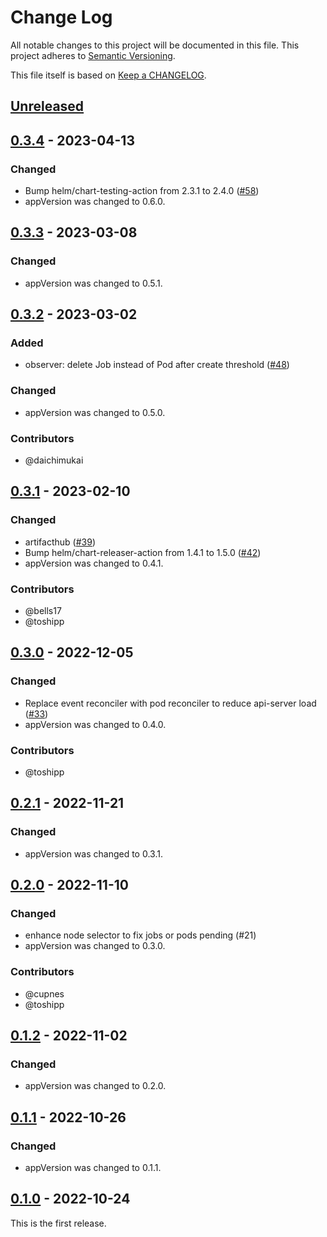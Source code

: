 # Change Log

All notable changes to this project will be documented in this file.
This project adheres to [Semantic Versioning](http://semver.org/).

This file itself is based on [Keep a CHANGELOG](https://keepachangelog.com/en/0.3.0/).

## [Unreleased]

## [0.3.4] - 2023-04-13

### Changed

- Bump helm/chart-testing-action from 2.3.1 to 2.4.0 ([#58](https://github.com/topolvm/pie/pull/58))
- appVersion was changed to 0.6.0.

## [0.3.3] - 2023-03-08

### Changed

- appVersion was changed to 0.5.1.

## [0.3.2] - 2023-03-02

### Added

- observer: delete Job instead of Pod after create threshold ([#48](https://github.com/topolvm/pie/pull/48))

### Changed

- appVersion was changed to 0.5.0.

### Contributors

- @daichimukai

## [0.3.1] - 2023-02-10

### Changed

- artifacthub ([#39](https://github.com/topolvm/pie/pull/39))
- Bump helm/chart-releaser-action from 1.4.1 to 1.5.0 ([#42](https://github.com/topolvm/pie/pull/42))
- appVersion was changed to 0.4.1.

### Contributors

- @bells17
- @toshipp

## [0.3.0] - 2022-12-05

### Changed

- Replace event reconciler with pod reconciler to reduce api-server load ([#33](https://github.com/topolvm/pie/pull/33))
- appVersion was changed to 0.4.0.

### Contributors

- @toshipp

## [0.2.1] - 2022-11-21

### Changed

- appVersion was changed to 0.3.1.

## [0.2.0] - 2022-11-10

### Changed

- enhance node selector to fix jobs or pods pending (#21)
- appVersion was changed to 0.3.0.

### Contributors

- @cupnes
- @toshipp

## [0.1.2] - 2022-11-02

### Changed

- appVersion was changed to 0.2.0.

## [0.1.1] - 2022-10-26

### Changed

- appVersion was changed to 0.1.1.

## [0.1.0] - 2022-10-24

This is the first release.

[Unreleased]: https://github.com/topolvm/pie/compare/pie-chart-v0.3.4...HEAD
[0.3.4]: https://github.com/topolvm/pie/compare/pie-chart-v0.3.3...pie-chart-v0.3.4
[0.3.3]: https://github.com/topolvm/pie/compare/pie-chart-v0.3.2...pie-chart-v0.3.3
[0.3.2]: https://github.com/topolvm/pie/compare/pie-chart-v0.3.1...pie-chart-v0.3.2
[0.3.1]: https://github.com/topolvm/pie/compare/pie-chart-v0.3.0...pie-chart-v0.3.1
[0.3.0]: https://github.com/topolvm/pie/compare/pie-chart-v0.2.1...pie-chart-v0.3.0
[0.2.1]: https://github.com/topolvm/pie/compare/pie-chart-v0.2.0...pie-chart-v0.2.1
[0.2.0]: https://github.com/topolvm/pie/compare/pie-chart-v0.1.2...pie-chart-v0.2.0
[0.1.2]: https://github.com/topolvm/pie/compare/pie-chart-v0.1.1...pie-chart-v0.1.2
[0.1.1]: https://github.com/topolvm/pie/compare/pie-chart-v0.1.0...pie-chart-v0.1.1
[0.1.0]: https://github.com/topolvm/pie/compare/4b825dc642cb6eb9a060e54bf8d69288fbee4904...pie-chart-v0.1.0
